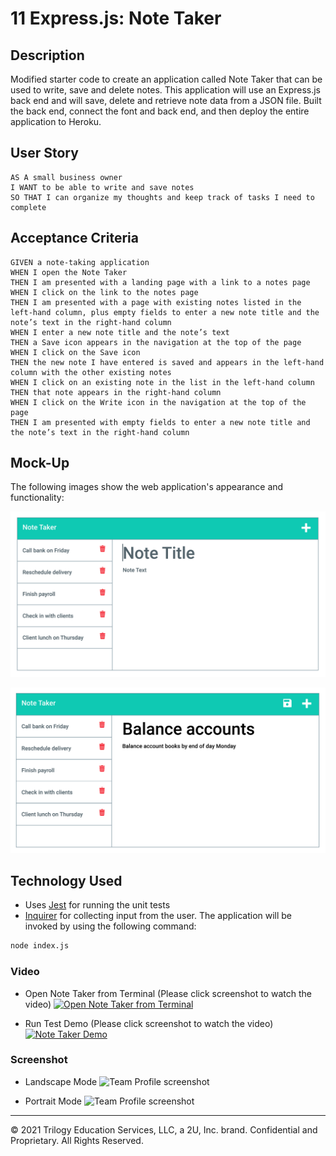 # 11 Express.js: Note Taker

## Description

Modified starter code to create an application called Note Taker that can be used to write, save and delete notes. This application will use an Express.js back end and will save, delete and retrieve note data from a JSON file.
Built the back end, connect the font and back end, and then deploy the entire application to Heroku.


## User Story

```
AS A small business owner
I WANT to be able to write and save notes
SO THAT I can organize my thoughts and keep track of tasks I need to complete
```


## Acceptance Criteria

```
GIVEN a note-taking application
WHEN I open the Note Taker
THEN I am presented with a landing page with a link to a notes page
WHEN I click on the link to the notes page
THEN I am presented with a page with existing notes listed in the left-hand column, plus empty fields to enter a new note title and the note’s text in the right-hand column
WHEN I enter a new note title and the note’s text
THEN a Save icon appears in the navigation at the top of the page
WHEN I click on the Save icon
THEN the new note I have entered is saved and appears in the left-hand column with the other existing notes
WHEN I click on an existing note in the list in the left-hand column
THEN that note appears in the right-hand column
WHEN I click on the Write icon in the navigation at the top of the page
THEN I am presented with empty fields to enter a new note title and the note’s text in the right-hand column
```


## Mock-Up

The following images show the web application's appearance and functionality:

![Open Note Taker from Terminal](./Assets/11-express-homework-demo-01.png)

![Note titled “Balance accounts” reads, “Balance account books by end of day Monday,” with other notes listed on the left.](./Assets/11-express-homework-demo-02.png)


## Technology Used

- Uses [Jest](https://www.npmjs.com/package/jest) for running the unit tests
- [Inquirer](https://www.npmjs.com/package/inquirer) for collecting input from the user. The application will be invoked by using the following command:

```bash
node index.js
```

### Video

- Open Note Taker from Terminal (Please click screenshot to watch the video)
  [![Open Note Taker from Terminal](./assets/screenshot-team-profile.png)]( https://drive.google.com/file/d/1XrCZydU7ZFI2-lClidNZlCayCqAakr8R/view?usp=sharing)

- Run Test Demo (Please click screenshot to watch the video)
  [![Note Taker Demo](./assets/screenshot-run-test.png)](https://drive.google.com/file/d/1cBc2dPi2Z77Qn_B8YNbfDKy_bGZlCg9K/view?usp=sharing)

### Screenshot

- Landscape Mode
  ![Team Profile screenshot](./assets/team-profile-website.png)

- Portrait Mode
  ![Team Profile screenshot](./assets/team-profile-website2.png)
- - -
© 2021 Trilogy Education Services, LLC, a 2U, Inc. brand. Confidential and Proprietary. All Rights Reserved.
